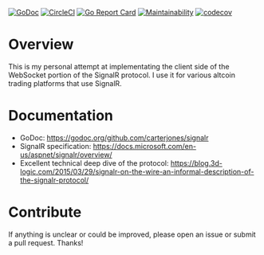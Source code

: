 [![GoDoc](https://godoc.org/github.com/carterjones/signalr?status.svg)](https://godoc.org/github.com/carterjones/signalr)
[![CircleCI](https://circleci.com/gh/carterjones/signalr.svg?style=svg)](https://circleci.com/gh/carterjones/signalr)
[![Go Report Card](https://goreportcard.com/badge/github.com/carterjones/signalr)](https://goreportcard.com/report/github.com/carterjones/signalr)
[![Maintainability](https://api.codeclimate.com/v1/badges/c561e13d50cdd11e97a1/maintainability)](https://codeclimate.com/github/carterjones/signalr/maintainability)
[![codecov](https://codecov.io/gh/carterjones/signalr/branch/master/graph/badge.svg)](https://codecov.io/gh/carterjones/signalr)

# Overview

This is my personal attempt at implementating the client side of the WebSocket
portion of the SignalR protocol. I use it for various altcoin trading platforms
that use SignalR.

# Documentation

- GoDoc: https://godoc.org/github.com/carterjones/signalr
- SignalR specification: https://docs.microsoft.com/en-us/aspnet/signalr/overview/
- Excellent technical deep dive of the protocol: https://blog.3d-logic.com/2015/03/29/signalr-on-the-wire-an-informal-description-of-the-signalr-protocol/

# Contribute

If anything is unclear or could be improved, please open an issue or submit a
pull request. Thanks!
